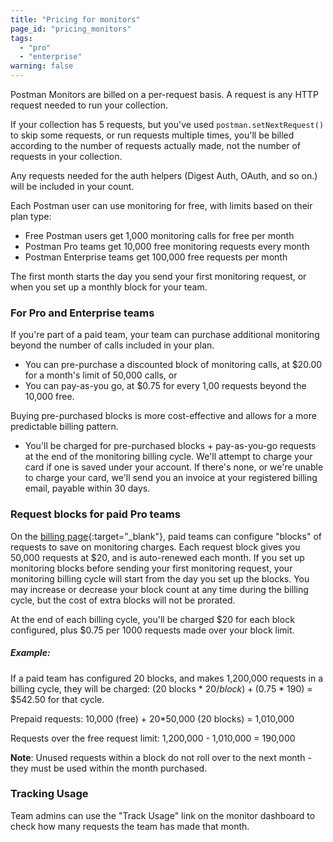```yaml
---
title: "Pricing for monitors"
page_id: "pricing_monitors"
tags: 
  - "pro"
  - "enterprise"
warning: false
---
```


Postman Monitors are billed on a per-request basis. A request is any HTTP request needed to run your collection. 

If your collection has 5 requests, but you've used `postman.setNextRequest()` to skip some requests, or run requests multiple times, you'll be billed according to the number of requests actually made, not the number of requests in your collection. 

Any requests needed for the auth helpers (Digest Auth, OAuth, and so on.) will be included in your count.

Each Postman user can use monitoring for free, with limits based on their plan type:
* Free Postman users get 1,000 monitoring calls for free per month
* Postman Pro teams get 10,000 free monitoring requests every month
* Postman Enterprise teams get 100,000 free requests per month

The first month starts the day you send your first monitoring request, or when you set up a monthly block for your team. 

### For Pro and Enterprise teams

If you're part of a paid team, your team can purchase additional monitoring beyond the number of calls included in your plan. 

* You can pre-purchase a discounted block of monitoring calls, at $20.00 for a month's limit of 50,000 calls, or 
* You can pay-as-you go, at $0.75 for every 1,00 requests beyond the 10,000 free. 

Buying pre-purchased blocks is more cost-effective and allows for a more predictable billing pattern.

*   You'll be charged for pre-purchased blocks + pay-as-you-go requests at the end of the monitoring billing cycle. We'll attempt to charge your card if one is saved under your account. If there's none, or we're unable to charge your card, we'll send you an invoice at your registered billing email, payable within 30 days.

### Request blocks for paid Pro teams

On the [billing page](https://app.getpostman.com/pay/billing){:target="_blank"}, paid teams can configure "blocks" of requests to save on monitoring charges. Each request block gives you 50,000 requests at $20, and is auto-renewed each month. If you set up monitoring blocks before sending your first monitoring request, your monitoring billing cycle will start from the day you set up the blocks. You may increase or decrease your block count at any time during the billing cycle, but the cost of extra blocks will not be prorated.

At the end of each billing cycle, you'll be charged $20 for each block configured, plus $0.75 per 1000 requests made over your block limit.

##### **Example:**

If a paid team has configured 20 blocks, and makes 1,200,000 requests in a billing cycle, they will be charged: (20 blocks * $20/block) + ($0.75 * 190) = $542.50 for that cycle.

Prepaid requests: 10,000 (free) + 20*50,000 (20 blocks) = 1,010,000

Requests over the free request limit: 1,200,000 - 1,010,000 = 190,000

**Note**: Unused requests within a block do not roll over to the next month - they must be used within the month purchased.

### Tracking Usage

Team admins can use the "Track Usage" link on the monitor dashboard to check how many requests the team has made that month.
